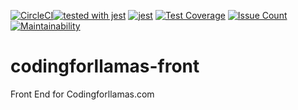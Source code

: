 [![CircleCI](https://circleci.com/gh/coding-for-llamas/cfl-front.svg?style=svg)](https://circleci.com/gh/coding-for-llamas/cfl-front)[![tested with jest](https://img.shields.io/badge/tested_with-jest-99424f.svg)](https://github.com/facebook/jest) [![jest](https://jestjs.io/img/jest-badge.svg)](https://github.com/facebook/jest)
[![Test Coverage](https://api.codeclimate.com/v1/badges/20bc6a995160a27740ef/test_coverage)](https://codeclimate.com/github/coding-for-llamas/cfl-front/test_coverage)
[![Issue Count](https://codeclimate.com/github/coding-for-llamas/cfl-front/badges/issue_count.svg)](https://codeclimate.com/github/coding-for-llamas/cfl-front/issues)
[![Maintainability](https://api.codeclimate.com/v1/badges/20bc6a995160a27740ef/maintainability)](https://codeclimate.com/github/coding-for-llamas/cfl-front/maintainability)

# codingforllamas-front
Front End for Codingforllamas.com
